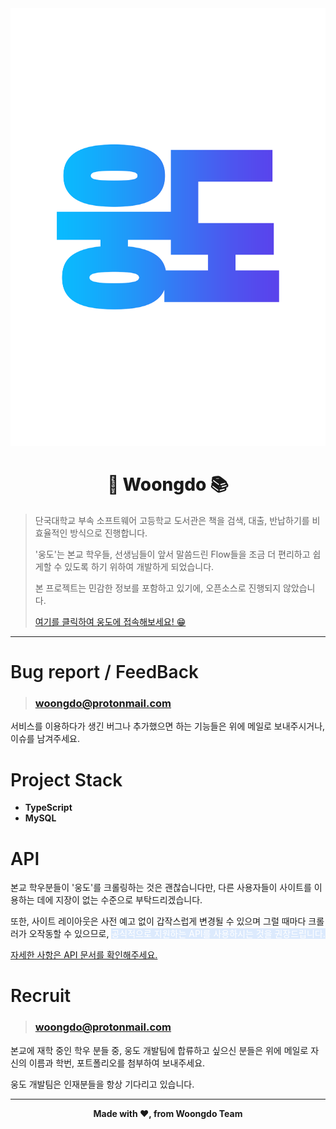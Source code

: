 <div align="center">
    <img src="./docs/image/woongdo-profile.png" height="700px" width="700px">
    <h1 style="font-weight:800">🐻 Woongdo 📚</h1>
</div>

> 단국대학교 부속 소프트웨어 고등학교 도서관은 책을 검색, 대출, 반납하기를 비효율적인 방식으로 진행합니다.
>
> '웅도'는 본교 학우들, 선생님들이 앞서 말씀드린 Flow들을 조금 더 편리하고 쉽게할 수 있도록 하기 위하여 개발하게 되었습니다.
>
> 본 프로젝트는 민감한 정보를 포함하고 있기에, 오픈소스로 진행되지 않았습니다.
>
> <a href="https://woongdo.kro.kr">여기를 클릭하여 웅도에 접속해보세요! 😁</a>

<hr />

<h1 style="font-weight:600">Bug report / FeedBack</h1>

> ### woongdo@protonmail.com
<p>서비스를 이용하다가 생긴 버그나 추가했으면 하는 기능들은 위에 메일로 보내주시거나, 이슈를 남겨주세요.</p>

<h1 style="font-weight:600">Project Stack</h1>
<ul>
    <li><b>TypeScript</b></li>
    <li><b>MySQL</b></li>
</ul>

<h1 style="font-weight:600">API</h1>
<p>본교 학우분들이 '웅도'를 크롤링하는 것은 괜찮습니다만, 다른 사용자들이 사이트를 이용하는 데에 지장이 없는 수준으로 부탁드리겠습니다.</p>
<p>또한, 사이트 레이아웃은 사전 예고 없이 갑작스럽게 변경될 수 있으며 그럴 때마다 크롤러가 오작동할 수 있으므로, <mark style="background-color: rgba(24, 119, 251, 0.14);color: white">공식적으로 지원하는 API를 사용하시는 것을 권장드립니다.</mark></p>
<a href="https://github.com/DKSH-WoongDo/Introduce-Woongdo/blob/main/docs/api/README.md">자세한 사항은 API 문서를 확인해주세요.</a>

<h1 style="font-weight:600">Recruit</h1>

> ### woongdo@protonmail.com
<p>본교에 재학 중인 학우 분들 중, 웅도 개발팀에 합류하고 싶으신 분들은 위에 메일로 자신의 이름과 학번, 포트폴리오를 첨부하여 보내주세요.
</p>
<p>웅도 개발팀은 인재분들을 항상 기다리고 있습니다.</p>

<hr />
<div align="center">
    <b>Made with ❤, from Woongdo Team</b>
</div>
